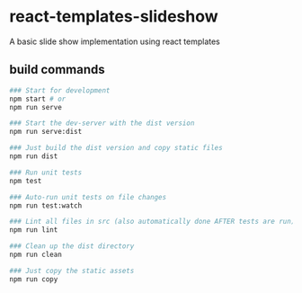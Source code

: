 # react-templates-slideshow
A basic slide show implementation using react templates



## build commands
```bash 
### Start for development
npm start # or
npm run serve

### Start the dev-server with the dist version
npm run serve:dist

### Just build the dist version and copy static files
npm run dist

### Run unit tests
npm test

### Auto-run unit tests on file changes
npm run test:watch

### Lint all files in src (also automatically done AFTER tests are run)
npm run lint

### Clean up the dist directory
npm run clean

### Just copy the static assets
npm run copy
```
